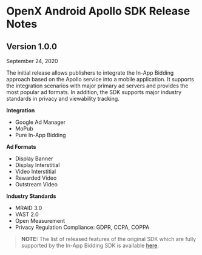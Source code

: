 # OpenX Android Apollo SDK Release Notes

## Version 1.0.0

September 24, 2020

The initial release allows publishers to integrate the In-App Bidding approach based on the Apollo service into a mobile application. It supports the integration scenarios with major primary ad servers and provides the most popular ad formats. In addition, the SDK supports major industry standards in privacy and viewability tracking.

**Integration**

- Google Ad Manager
- MoPub
- Pure In-App Bidding

**Ad Formats**

- Display Banner
- Display Interstitial
- Video Interstitial
- Rewarded Video
- Outstream Video

**Industry Standards**

-  MRAID 3.0
-  VAST 2.0
-  Open Measurement
-  Privacy Regulation Compliance: GDPR, CCPA, COPPA



> **NOTE:** The list of released features of the original SDK which are fully supported by the In-App Bidding SDK is available [here](../legacy-sdk/android-sdk-info/rn-android-sdk-main.md).
